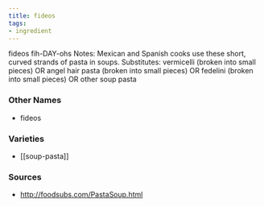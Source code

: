 ```yaml
---
title: fideos
tags:
- ingredient
---
```

fideos fih-DAY-ohs Notes: Mexican and Spanish cooks use these short, curved strands of pasta in soups. Substitutes: vermicelli (broken into small pieces) OR angel hair pasta (broken into small pieces) OR fedelini (broken into small pieces) OR other soup pasta

### Other Names

* fideos

### Varieties

* [[soup-pasta]]

### Sources
* http://foodsubs.com/PastaSoup.html
